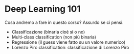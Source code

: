 # Deep Learning 101

Cosa andremo a fare in questo corso? Assurdo se ci pensi.

- Classificazione (binaria cioè si o no)
- Multi-class classification (non più binaria)
- Regressione (il guess viene fatto su un valore numerico)
- Lorenzo Piro classification: classificazione di Lorenzo Piro